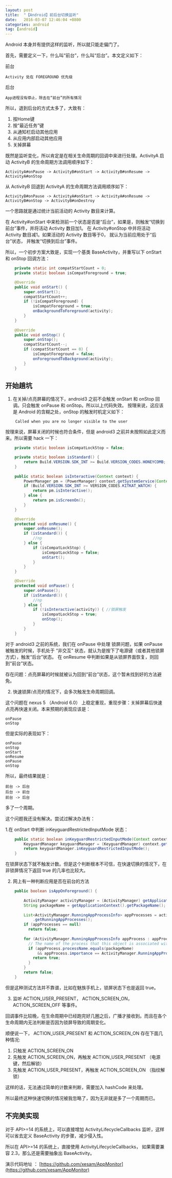 ```yaml
---
layout: post
title:  "【Android】前后台切换监听"
date:   2016-03-07 12:46:04 +0800
categories: android
tag: [android]
---
```


Android 本身并有提供这样的监听，所以就只能走偏门了。

首先，需要定义一下，什么叫“前台”，什么叫“后台”。本文定义如下：

前台

    Activity 处在 FOREGROUND 优先级

后台

    App进程没有停止，除去在“前台”的所有情况

所以，退到后台的方式太多了，大致有：

1. 按Home键
2. 按“最近任务”键
3. 从通知栏启动其他应用
4. 从应用内部启动其他应用
5. 关掉屏幕

既然是监听变化，所以肯定是在相关生命周期的回调中来进行处理。ActivityA 启动 ActivityB 的生命周期方法调用顺序如下：

    ActivityA#onPause -> ActivityB#onStart -> ActivityB#onResume -> ActivityA#onStop

从 ActivityB 回退到 ActivityA 的生命周期方法调用顺序如下：

    ActivityB#onPause -> ActivityA#onStart -> ActivityA#onResume -> ActivityB#onStop -> ActivityB#onDestroy


一个思路就是通过统计当前活动的 Activity 数目来计算。

在 Activity#onStart 中来检测前一个状态是否是“后台”，如果是，则触发“切换到前台”事件，并将活动 Activity 数目加1。
在 Activity#onStop 中并将活动 Activity 数目减1。如果活动的 Activity 数目等于0，
就认为当前应用处于“后台”状态， 并触发“切换到后台”事件。

所以，一个初步方案大致是，实现一个基类 BaseActivity，并重写以下 onStart 和 onStop 回调方法：

```java
    private static int compatStartCount = 0;
    private static boolean isCompatForeground = true;

    @Override
    public void onStart() {
        super.onStart();
        compatStartCount++;
        if (!isCompatForeground) {
            isCompatForeground = true;
            onBackgroundToForeground(activity);
        }
    }
    
    @Override
    public void onStop() {
        super.onStop();
        compatStartCount--;
        if (compatStartCount == 0) {
            isCompatForeground = false;
            onForegroundToBackground(activity);
        }
    }
```

## 开始趟坑

1. 在关掉/点亮屏幕的情况下，android3 之前不会触发 onStart 和 onStop 回调。只会触发 onPause 和 onStop。所以以上代码失效。
按理来说，这应该是 Android 的含糊之处，onStop 的触发时机定义如下：

        Called when you are no longer visible to the user
    
按理来说，屏幕关闭的时候也符合条件，但是 android3 之前并未按照如此定义而来。所以需要 hack 一下：

```java
    private static boolean isCompatLockStop = false;

    private static boolean isStandard() {
        return Build.VERSION.SDK_INT >= Build.VERSION_CODES.HONEYCOMB;
    }
    
    public static boolean isInteractive(Context context) {
        PowerManager pm = (PowerManager) context.getSystemService(Context.POWER_SERVICE);
        if (Build.VERSION.SDK_INT >= VERSION_CODES.KITKAT_WATCH) {
            return pm.isInteractive();
        } else {
            return pm.isScreenOn();
        }
    }

    @Override
    protected void onResume() {
        super.onResume();
        if (isStandard()) {
            //np
        } else {
            if (isCompatLockStop) {
                isCompatLockStop = false;
                onStart();
            }
        }
    }

    @Override
    protected void onPause() {
        super.onPause();
        if (isStandard()) {
            //np
        } else {
            if (!isInteractive(activity)) { //锁屏触发
                isCompatLockStop = true;
                onStop();
            }
        }
    }
``` 

对于 android3 之前的系统，我们在 onPause 中处理 锁屏问题，如果 onPause 被触发的时候，手机处于 “非交互” 状态，就认为是按下了电源键（或者其他锁屏方式），触发“后台”状态。
在 onResume 中判断如果是从锁屏界面恢复，则回到“前台”状态。

存在问题：点亮屏幕的时候就被认为回到“前台”状态，这个暂未找到好的方法避免。

2. 快速锁屏/点亮的情况下，会多次触发生命周期回调。

这个问题在 nexus 5 （Android 6.0） 上稳定重现，重现步骤：关掉屏幕后快速点亮再快速关闭。本来预期的表现应该是：
    
    onPause
    onStop

但是实际的表现如下：

    onPause
    onStop
    onStart
    onResume
    onPause
    onStop

所以，最终结果就是：
    
    前台 -> 后台
    后台 -> 前台 
    前台 -> 后台
    
多了一个周期。

这个问题我还没有解决。尝试过解决办法有：

1.在 onStart 中判断 inKeyguardRestrictedInputMode 状态：

```java
    public static boolean inKeyguardRestrictedInputMode(Context context) {
        KeyguardManager keyguardManager = (KeyguardManager) context.getSystemService(Context.KEYGUARD_SERVICE);
        return keyguardManager.inKeyguardRestrictedInputMode();
    }
``` 

在锁屏状态下就不触发计数。但是这个判断根本不可信，在快速切换的情况下，在非锁屏情况下返回 true 的几率也比较大。

2. 网上有一种判断应用是否在前台的方法

```java
    public boolean isAppOnForeground() {
    
        ActivityManager activityManager = (ActivityManager) getApplicationContext().getSystemService(Context.ACTIVITY_SERVICE); 
        String packageName = getApplicationContext().getPackageName(); 
        
        List<ActivityManager.RunningAppProcessInfo> appProcesses = activityManager 
            .getRunningAppProcesses(); 
        if (appProcesses == null) 
          return false; 
        
        for (ActivityManager.RunningAppProcessInfo appProcess : appProcesses) { 
          // The name of the process that this object is associated with. 
          if (appProcess.processName.equals(packageName) 
              && appProcess.importance == ActivityManager.RunningAppProcessInfo.IMPORTANCE_FOREGROUND) { 
            return true; 
          } 
        } 
        return false; 
    } 
``` 

但是这种测试方法并不靠谱，比如在魅族手机上，锁屏状态下也是返回 true。

3. 监听 ACTION_USER_PRESENT， ACTION_SCREEN_ON， ACTION_SCREEN_OFF 等事件。

回调事件比较晚，在生命周期中已经跑完好几圈之后，广播才接收到。而且在各个生命周期内无法判断是否因为锁屏导致的周期变化。

顺便说一下， ACTION_USER_PRESENT 和 ACTION_SCREEN_ON 存在下面几种情况:

1. 只触发 ACTION_SCREEN_ON
2. 先触发 ACTION_SCREEN_ON，再触发 ACTION_USER_PRESENT （电源键，然后解锁）
3. 先触发 ACTION_USER_PRESENT，再触发 ACTION_SCREEN_ON （指纹解锁）

这样的话，无法通过简单的计数来判断，需要加入 hashCode 来处理。

所以最终这种快速切换的情况被我忽略了，因为无非就是多了一个周期而已。

## 不完美实现

对于 API>=14 的系统上，可以直接增加 ActivityLifecycleCallbacks 监听，这样可以省去定义 BaseActivity 的步骤，减少侵入性。

所以在 API>=14 的系统上，直接使用 ActivityLifecycleCallbacks， 如果需要兼容 2.3，那么还是需要抽象出 BaseActivity。

演示代码地址 ： [https://github.com/xesam/AppMonitor](https://github.com/xesam/AppMonitor)

